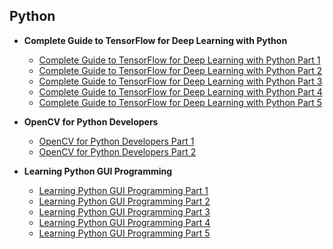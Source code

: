 ## Python

 * **Complete Guide to TensorFlow for Deep Learning with Python**
   * [Complete Guide to TensorFlow for Deep Learning with Python Part 1](http://mede.life/F7wWb)
   * [Complete Guide to TensorFlow for Deep Learning with Python Part 2](http://mede.life/9LBlH)
   * [Complete Guide to TensorFlow for Deep Learning with Python Part 3](http://mede.life/y7N50)
   * [Complete Guide to TensorFlow for Deep Learning with Python Part 4](http://mede.life/tfhFU)
   * [Complete Guide to TensorFlow for Deep Learning with Python Part 5](http://mede.life/35Ptp)
   
 * **OpenCV for Python Developers**
   * [OpenCV for Python Developers Part 1](http://mede.life/ctsgM)
   * [OpenCV for Python Developers Part 2](http://mede.life/XoMAn)
 
 * **Learning Python GUI Programming**
   * [Learning Python GUI Programming Part 1](http://mede.life/hXE50)
   * [Learning Python GUI Programming Part 2](http://mede.life/hFL5S)
   * [Learning Python GUI Programming Part 3](http://mede.life/NdjW8)
   * [Learning Python GUI Programming Part 4](http://mede.life/svVWh)
   * [Learning Python GUI Programming Part 5](http://mede.life/mQUNn)
